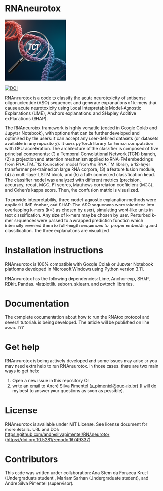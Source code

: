 # RNAneurotox

<img src="cover art_TCT.png" alt="drawing" width="200"/>

[![DOI](https://zenodo.org/badge/1032855470.svg)](https://doi.org/10.5281/zenodo.16749337)

RNAneurotox is a code to classify the acute neurotoxicity of antisense oligonucleotide (ASO) sequences and generate explanations of k-mers that cause acute neurotoxicity using Local Interpretable Model-Agnostic Explanations (LIME), Anchors explanations, and SHapley Additive exPlanations (SHAP).

The RNAneurotox framework is highly versatile (coded in Google Colab and Jupyter Notebook), with options that can be further developed and optimized by the users: it can accept any user-defined datasets (or datasets available in any repository). It uses pyTorch library for tensor computation with GPU acceleration. The architecture of the classifier is composed of five principal components: (1) a Temporal Convolutional Network (TCN) branch, (2) a projection and attention mechanism applied to RNA-FM embeddings from RNA_FM_T12 foundation model from the RNA-FM library, a 12-layer transformer pre-trained on large RNA corpora, (3) a feature fusion module, (4) a multi-layer LSTM block, and (5) a fully connected classification head. The classifier model was analyzed with different metrics (precision, accuracy, recall, MCC, F1 scores, Matthews correlation coefficient (MCC), and Cohen’s kappa score. Then, the confusion matrix is visualized.

To provide interpretability, three model-agnostic explanation methods were applied: LIME Anchor, and SHAP. The ASO sequences were tokenized into overlapping k-mers (k=3 as chosen by user), simulating word-like units in text classification. Any size of k-mers may be chosen by user. Perturbed k-mer sequences were passed to a wrapped prediction function which internally reverted them to full-length sequences for proper embedding and classification. The three explanations are visualized.

# Installation instructions

RNAneurotox is 100% compatible with Google Colab or Jupyter Notebook platforms developed in Microsoft Windows using Python version 3.11.

RNAneurotox has the following dependencies: Lime, Anchor-exp, SHAP, RDkit, Pandas, Matplotlib, seborn, sklearn, and pytorch libraries.

# Documentation

The complete documentation about how to run the RNAtox protocol and several tutorials is being developed. The article will be published on line soon: ???

# Get help

RNAneurotox is being actively developed and some issues may arise or you may need extra help to run RNAneurotox. In those cases, there are two main ways to get help:

1) Open a new issue in this repository
Or 
2) write an email to André Silva Pimentel (a_pimentel@puc-rio.br) (I will do my best to answer your questions as soon as possible).

# License

RNAneurotox is available under MIT License. See license document for more details. URL and DOI: https://github.com/andresilvapimentel/RNAneurotox (https://doi.org/10.5281/zenodo.16749337)

# Contributors

This code was written under collaboration:
Ana Stern da Fonseca Kruel (Undergraduate student), Mariam Sarhan (Undergraduate student), and Andre Silva Pimentel (supervisor).


